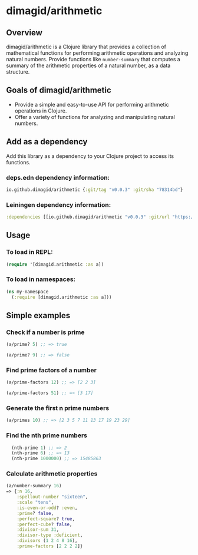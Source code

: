 # dimagid/arithmetic

## Overview
dimagid/arithmetic is a Clojure library that provides a collection of mathematical functions for performing arithmetic operations and analyzing natural numbers. Provide functions like `number-summary` that computes a summary of the arithmetic properties of a natural number, as a data structure.

## Goals of dimagid/arithmetic

- Provide a simple and easy-to-use API for performing arithmetic operations in Clojure.
- Offer a variety of functions for analyzing and manipulating natural numbers.

## Add as a dependency

Add this library as a dependency to your Clojure project to access its functions.

### deps.edn dependency information:
```clojure
io.github.dimagid/arithmetic {:git/tag "v0.0.3" :git/sha "78314bd"}
```

### Leiningen dependency information:
```clojure
:dependencies [[io.github.dimagid/arithmetic "v0.0.3" :git/url "https://github.com/dimagid/arithmetic.git" :git/sha "78314bd"]]
```

## Usage

### To load in REPL:
```clojure
(require '[dimagid.arithmetic :as a])
```

### To load in namespaces:
```clojure
(ns my-namespace
  (:require [dimagid.arithmetic :as a]))
```

## Simple examples

### Check if a number is prime
```clojure
(a/prime? 5) ;; => true

(a/prime? 9) ;; => false
```

### Find prime factors of a number
```clojure
(a/prime-factors 12) ;; => [2 2 3]

(a/prime-factors 51) ;; => [3 17]
```

### Generate the first n prime numbers
```clojure
(a/primes 10) ;; => [2 3 5 7 11 13 17 19 23 29]
```

### Find the nth prime numbers
```clojure
  (nth-prime 1) ;; => 2
  (nth-prime 6) ;; => 13
  (nth-prime 1000000) ;; => 15485863
```

### Calculate arithmetic properties
```clojure
(a/number-summary 16)
=> {:n 16,
    :spellout-number "sixteen",
    :scale "tens",
    :is-even-or-odd? :even,
    :prime? false,
    :perfect-square? true,
    :perfect-cube? false,
    :divisor-sum 31,
    :divisor-type :deficient,
    :divisors (1 2 4 8 16),
    :prime-factors [2 2 2 2]}
```
